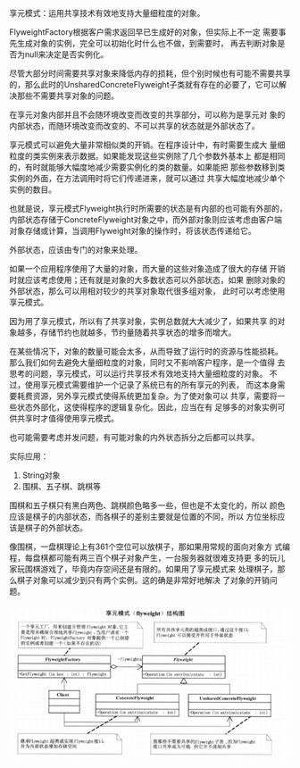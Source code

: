 享元模式：运用共享技术有效地支持大量细粒度的对象。

FlyweightFactory根据客户需求返回早已生成好的对象，但实际上不一定
需要事先生成对象的实例，完全可以初始化时什么也不做，到需要时，
再去判断对象是否为null来决定是否实例化。

尽管大部分时间需要共享对象来降低内存的损耗，但个别时候也有可能不需要共享的，那么此时的UnsharedConcreteFlyweight子类就有存在的必要了，它可以解决那些不需要共享对象的问题。

在享元对象内部并且不会随环境改变而改变的共享部分，可以称为是享元对
象的内部状态，而随环境改变而改变的、不可以共享的状态就是外部状态了。

享元模式可以避免大量非常相似类的开销。在程序设计中，有时需要生成大
量细粒度的类实例来表示数据。如果能发现这些实例除了几个参数外基本上
都是相同的，有时就能够大幅度地减少需要实例化的类的数量。如果能把
那些参数移到类实例的外面，在方法调用时将它们传递进来，就可以通过
共享大幅度地减少单个实例的数目。

也就是说，享元模式Flyweight执行时所需要的状态是有内部的也可能有外部的，
内部状态存储于ConcreteFlyweight对象之中，而外部对象则应该考虑由客户端
对象存储或计算，当调用Flyweight对象的操作时，将该状态传递给它。

外部状态，应该由专门的对象来处理。

如果一个应用程序使用了大量的对象，而大量的这些对象造成了很大的存储
开销时就应该考虑使用；还有就是对象的大多数状态可以外部状态，如果
删除对象的外部状态，那么可以用相对较少的共享对象取代很多组对象，
此时可以考虑使用享元模式。

因为用了享元模式，所以有了共享对象，实例总数就大大减少了，如果共享
的对象越多，存储节约也就越多，节约量随着共享状态的增多而增大。

在某些情况下，对象的数量可能会太多，从而导致了运行时的资源与性能损耗。
那么我们如何去避免大量细粒度的对象，同时又不影响客户程序，是一个值得
去思考的问题，享元模式，可以运行共享技术有效地支持大量细粒度的对象。
不过，使用享元模式需要维护一个记录了系统已有的所有享元的列表，
而这本身需要耗费资源，另外享元模式使得系统更加复杂。为了使对象可以
共享，需要将一些状态外部化，这使得程序的逻辑复杂化。因此，应当在有
足够多的对象实例可供共享时才值得使用享元模式。

也可能需要考虑并发问题，有可能对象的内外状态拆分之后都可以共享。

实际应用：
1. String对象
2. 围棋、五子棋、跳棋等

围棋和五子棋只有黑白两色、跳棋颜色略多一些，但也是不太变化的，所以
颜色应该是棋子的内部状态，而各棋子的差别主要就是位置的不同，所以
方位坐标应该是棋子的外部状态。

像围棋，一盘棋理论上有361个空位可以放棋子，那如果用常规的面向对象方
式编程，每盘棋都可能有两三百个棋子对象产生，一台服务器就很难支持更
多的玩儿家玩围棋游戏了，毕竟内存空间还是有限的。如果用了享元模式来
处理棋子，那么棋子对象可以减少到只有两个实例。这的确是非常好地解决
了对象的开销问题。

![享元模式](https://github.com/leihenqingze/fodder/blob/master/demo-designpattern/bigtalk-designpattern/c26/flyweight.png?raw=true)